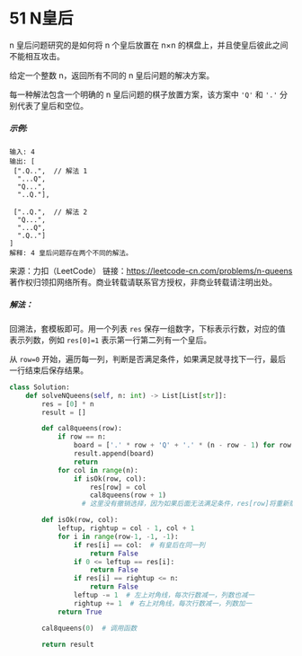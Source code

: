 # 51 N皇后

n 皇后问题研究的是如何将 n 个皇后放置在 n×n 的棋盘上，并且使皇后彼此之间不能相互攻击。

给定一个整数 n，返回所有不同的 n 皇后问题的解决方案。

每一种解法包含一个明确的 n 皇后问题的棋子放置方案，该方案中 `'Q'` 和 `'.'` 分别代表了皇后和空位。

##### 示例:

```
输入: 4
输出: [
 [".Q..",  // 解法 1
  "...Q",
  "Q...",
  "..Q."],

 ["..Q.",  // 解法 2
  "Q...",
  "...Q",
  ".Q.."]
]
解释: 4 皇后问题存在两个不同的解法。
```

来源：力扣（LeetCode）
链接：https://leetcode-cn.com/problems/n-queens
著作权归领扣网络所有。商业转载请联系官方授权，非商业转载请注明出处。



##### 解法：

回溯法，套模板即可。用一个列表 `res` 保存一组数字，下标表示行数，对应的值表示列数，例如 `res[0]=1` 表示第一行第二列有一个皇后。

从 `row=0` 开始，遍历每一列，判断是否满足条件，如果满足就寻找下一行，最后一行结束后保存结果。

```python
class Solution:
    def solveNQueens(self, n: int) -> List[List[str]]:
        res = [0] * n
        result = []

        def cal8queens(row):
            if row == n:
                board = ['.' * row + 'Q' + '.' * (n - row - 1) for row in res]
                result.append(board)
                return
            for col in range(n):
                if isOk(row, col):
                    res[row] = col
                    cal8queens(row + 1)  
                  # 这里没有撤销选择，因为如果后面无法满足条件，res[row]将重新赋值。

        def isOk(row, col):
            leftup, rightup = col - 1, col + 1
            for i in range(row-1, -1, -1):
                if res[i] == col:  # 有皇后在同一列
                    return False
                if 0 <= leftup == res[i]:
                    return False
                if res[i] == rightup <= n:
                    return False
                leftup -= 1  # 左上对角线，每次行数减一，列数也减一
                rightup += 1  # 右上对角线，每次行数减一，列数加一
            return True

        cal8queens(0)  # 调用函数

        return result
```

